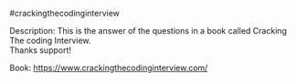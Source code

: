 #crackingthecodinginterview

Description: This is the answer of the questions in a book called Cracking The coding Interview. </br>
Thanks support!

Book: https://www.crackingthecodinginterview.com/